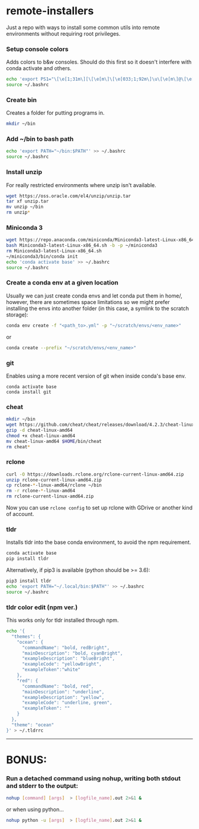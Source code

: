 # remote-installers
Just a repo with ways to install some common utils into remote environments without requiring root privileges.

### Setup console colors
Adds colors to b&w consoles. Should do this first so it doesn't interfere with conda activate and others.
```bash
echo 'export PS1="\[\e[1;31m\][\[\e[m\]\[\e[033;1;92m\]\u\[\e[m\]@\[\e[033;1;90m\]\h\[\e[m\] \[\e[033;1;94m\]\w\[\e[m\]\[\e[1;31m\]]\[\e[m\]\\$ "' >> ~/.bashrc
source ~/.bashrc
```

### Create bin
Creates a folder for putting programs in.
```bash
mkdir ~/bin
```

### Add ~/bin to bash path
```bash
echo 'export PATH="~/bin:$PATH"' >> ~/.bashrc
source ~/.bashrc
```

### Install unzip
For really restricted environments where unzip isn't available.

```bash
wget https://oss.oracle.com/el4/unzip/unzip.tar
tar xf unzip.tar
mv unzip ~/bin
rm unzip*
```

### Miniconda 3
```bash
wget https://repo.anaconda.com/miniconda/Miniconda3-latest-Linux-x86_64.sh
bash Miniconda3-latest-Linux-x86_64.sh -b -p ~/miniconda3
rm Miniconda3-latest-Linux-x86_64.sh
~/miniconda3/bin/conda init
echo 'conda activate base' >> ~/.bashrc
source ~/.bashrc
```

### Create a conda env at a given location
Usually we can just create conda envs and let conda put them in home/<username>, however, there are sometimes space limitations so we might prefer installing the envs into another folder (in this case, a symlink to the scratch storage):
```bash
conda env create -f "<path_to>.yml" -p "~/scratch/envs/<env_name>"
```
or

```bash
conda create --prefix "~/scratch/envs/<env_name>"
```




### git
Enables using a more recent version of git when inside conda's base env.

```
conda activate base
conda install git
```

### cheat

```bash
mkdir ~/bin
wget https://github.com/cheat/cheat/releases/download/4.2.3/cheat-linux-amd64.gz
gzip -d cheat-linux-amd64
chmod +x cheat-linux-amd64
mv cheat-linux-amd64 $HOME/bin/cheat
rm cheat*
```

### rclone

```bash
curl -O https://downloads.rclone.org/rclone-current-linux-amd64.zip
unzip rclone-current-linux-amd64.zip
cp rclone-*-linux-amd64/rclone ~/bin
rm -r rclone-*-linux-amd64
rm rclone-current-linux-amd64.zip
```

Now you can use ```rclone config``` to set up rclone with GDrive or another kind of account.


### tldr
Installs tldr into the base conda environment, to avoid the npm requirement.

```bash
conda activate base
pip install tldr
```

Alternatively, if pip3 is available (python should be >= 3.6):

```bash
pip3 install tldr
echo 'export PATH="~/.local/bin:$PATH"' >> ~/.bashrc
source ~/.bashrc
```

### tldr color edit (npm ver.)
This works only for tldr installed through npm.

```bash
echo '{
  "themes": {
    "ocean": {
      "commandName": "bold, redBright",
      "mainDescription": "bold, cyanBright",
      "exampleDescription": "blueBright",
      "exampleCode": "yellowBright",
      "exampleToken":"white"
    },
    "red": {
      "commandName": "bold, red",
      "mainDescription": "underline",
      "exampleDescription": "yellow",
      "exampleCode": "underline, green",
      "exampleToken": ""
    }
  },
  "theme": "ocean"
}' > ~/.tldrrc
```

--------------------------------

# BONUS:

### Run a detached command using nohup, writing both stdout and stderr to the output:

```bash
nohup [command] [args]  > [logfile_name].out 2>&1 &
```
or when using python...

```bash
nohup python -u [args]  > [logfile_name].out 2>&1 &
```
